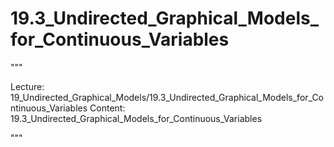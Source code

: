 # 19.3_Undirected_Graphical_Models_for_Continuous_Variables

"""

Lecture: 19_Undirected_Graphical_Models/19.3_Undirected_Graphical_Models_for_Continuous_Variables
Content: 19.3_Undirected_Graphical_Models_for_Continuous_Variables

"""

